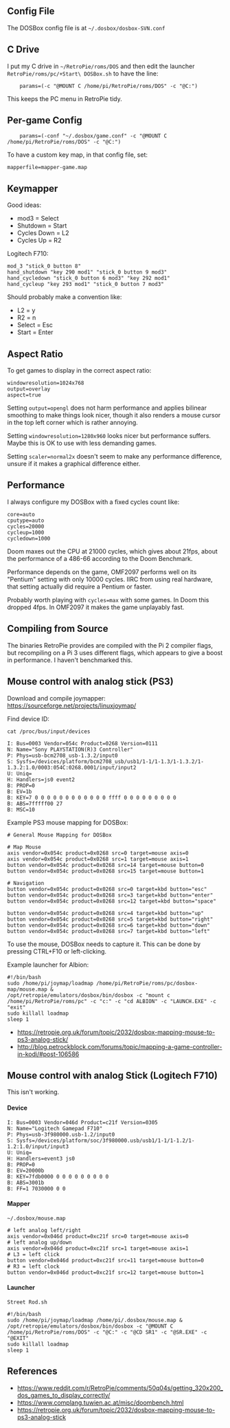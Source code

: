 ## Config File

The DOSBox config file is at `~/.dosbox/dosbox-SVN.conf`

## C Drive

I put my C drive in `~/RetroPie/roms/DOS` and then edit the launcher `RetroPie/roms/pc/+Start\ DOSBox.sh` to have the line:

~~~
    params=(-c "@MOUNT C /home/pi/RetroPie/roms/DOS" -c "@C:")
~~~

This keeps the PC menu in RetroPie tidy.

## Per-game Config

~~~
    params=(-conf "~/.dosbox/game.conf" -c "@MOUNT C /home/pi/RetroPie/roms/DOS" -c "@C:")
~~~

To have a custom key map, in that config file, set:

~~~
mapperfile=mapper-game.map
~~~

## Keymapper

Good ideas:

* mod3 = Select
* Shutdown = Start
* Cycles Down = L2
* Cycles Up = R2

Logitech F710:

~~~
mod_3 "stick_0 button 8" 
hand_shutdown "key 290 mod1" "stick_0 button 9 mod3" 
hand_cycledown "stick_0 button 6 mod3" "key 292 mod1" 
hand_cycleup "key 293 mod1" "stick_0 button 7 mod3" 
~~~

Should probably make a convention like:

* L2 = y
* R2 = n
* Select = Esc
* Start = Enter

## Aspect Ratio

To get games to display in the correct aspect ratio:

~~~
windowresolution=1024x768
output=overlay
aspect=true
~~~

Setting `output=opengl` does not harm performance and applies bilinear smoothing to make things look nicer, though it also renders a mouse cursor in the top left corner which is rather annoying.

Setting `windowresolution=1280x960` looks nicer but performance suffers. Maybe this is OK to use with less demanding games.

Setting `scaler=normal2x` doesn't seem to make any performance difference, unsure if it makes a graphical difference either.

## Performance

I always configure my DOSBox with a fixed cycles count like:

~~~
core=auto
cputype=auto
cycles=20000
cycleup=1000
cycledown=1000
~~~

Doom maxes out the CPU at 21000 cycles, which gives about 21fps, about the performance of a 486-66 according to the Doom Benchmark.

Performance depends on the game, OMF2097 performs well on its "Pentium" setting with only 10000 cycles. IIRC from using real hardware, that setting actually did require a Pentium or faster.

Probably worth playing with `cycles=max` with some games. In Doom this dropped 4fps. In OMF2097 it makes the game unplayably fast.

## Compiling from Source

The binaries RetroPie provides are compiled with the Pi 2 compiler flags, but recompiling on a Pi 3 uses different flags, which appears to give a boost in performance. I haven't benchmarked this.

## Mouse control with analog stick (PS3)

Download and compile joymapper: https://sourceforge.net/projects/linuxjoymap/

Find device ID:

~~~
cat /proc/bus/input/devices

I: Bus=0003 Vendor=054c Product=0268 Version=0111
N: Name="Sony PLAYSTATION(R)3 Controller"
P: Phys=usb-bcm2708_usb-1.3.2/input0
S: Sysfs=/devices/platform/bcm2708_usb/usb1/1-1/1-1.3/1-1.3.2/1-1.3.2:1.0/0003:054C:0268.0001/input/input2
U: Uniq=
H: Handlers=js0 event2 
B: PROP=0
B: EV=1b
B: KEY=7 0 0 0 0 0 0 0 0 0 0 0 0 ffff 0 0 0 0 0 0 0 0 0
B: ABS=7fffff00 27
B: MSC=10
~~~

Example PS3 mouse mapping for DOSBox:

~~~
# General Mouse Mapping for DOSBox

# Map Mouse
axis vendor=0x054c product=0x0268 src=0 target=mouse axis=0
axis vendor=0x054c product=0x0268 src=1 target=mouse axis=1
button vendor=0x054c product=0x0268 src=14 target=mouse button=0
button vendor=0x054c product=0x0268 src=15 target=mouse button=1

# Navigation
button vendor=0x054c product=0x0268 src=0 target=kbd button="esc"
button vendor=0x054c product=0x0268 src=3 target=kbd button="enter"
button vendor=0x054c product=0x0268 src=12 target=kbd button="space"

button vendor=0x054c product=0x0268 src=4 target=kbd button="up"
button vendor=0x054c product=0x0268 src=5 target=kbd button="right"
button vendor=0x054c product=0x0268 src=6 target=kbd button="down"
button vendor=0x054c product=0x0268 src=7 target=kbd button="left"
~~~

To use the mouse, DOSBox needs to capture it. This can be done by pressing CTRL+F10 or left-clicking.

Example launcher for Albion:

~~~
#!/bin/bash
sudo /home/pi/joymap/loadmap /home/pi/RetroPie/roms/pc/dosbox-map/mouse.map &
/opt/retropie/emulators/dosbox/bin/dosbox -c "mount c /home/pi/RetroPie/roms/pc" -c "c:" -c "cd ALBION" -c "LAUNCH.EXE" -c "exit" 
sudo killall loadmap
sleep 1
~~~

* https://retropie.org.uk/forum/topic/2032/dosbox-mapping-mouse-to-ps3-analog-stick/
* http://blog.petrockblock.com/forums/topic/mapping-a-game-controller-in-kodi/#post-106586

## Mouse control with analog Stick (Logitech F710)

This isn't working.

#### Device

~~~
I: Bus=0003 Vendor=046d Product=c21f Version=0305
N: Name="Logitech Gamepad F710"
P: Phys=usb-3f980000.usb-1.2/input0
S: Sysfs=/devices/platform/soc/3f980000.usb/usb1/1-1/1-1.2/1-1.2:1.0/input/input3
U: Uniq=
H: Handlers=event3 js0 
B: PROP=0
B: EV=20000b
B: KEY=7fdb0000 0 0 0 0 0 0 0 0 0
B: ABS=3001b
B: FF=1 7030000 0 0
~~~

#### Mapper

~~~
~/.dosbox/mouse.map

# left analog left/right
axis vendor=0x046d product=0xc21f src=0 target=mouse axis=0
# left analog up/down
axis vendor=0x046d product=0xc21f src=1 target=mouse axis=1
# L3 = left click
button vendor=0x046d product=0xc21f src=11 target=mouse button=0
# R3 = left clock
button vendor=0x046d product=0xc21f src=12 target=mouse button=1
~~~

#### Launcher

~~~
Street Rod.sh

#!/bin/bash
sudo /home/pi/joymap/loadmap /home/pi/.dosbox/mouse.map &
/opt/retropie/emulators/dosbox/bin/dosbox -c "@MOUNT C /home/pi/RetroPie/roms/DOS" -c "@C:" -c "@CD SR1" -c "@SR.EXE" -c "@EXIT"
sudo killall loadmap
sleep 1
~~~

## References

* https://www.reddit.com/r/RetroPie/comments/50q04s/getting_320x200_dos_games_to_display_correctly/
* https://www.complang.tuwien.ac.at/misc/doombench.html
* https://retropie.org.uk/forum/topic/2032/dosbox-mapping-mouse-to-ps3-analog-stick